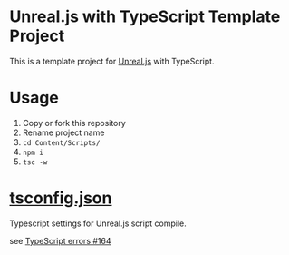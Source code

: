 # Unreal.js with TypeScript Template Project

This is a template project for [Unreal.js](https://github.com/ncsoft/Unreal.js) with TypeScript.

# Usage

1. Copy or fork this repository
2. Rename project name
3. `cd Content/Scripts/`
4. `npm i`
5. `tsc -w`

# [tsconfig.json](./Content/Script/tsconfig.json)

Typescript settings for Unreal.js script compile.

see [TypeScript errors #164](https://github.com/ncsoft/Unreal.js/issues/164#issuecomment-289242192)